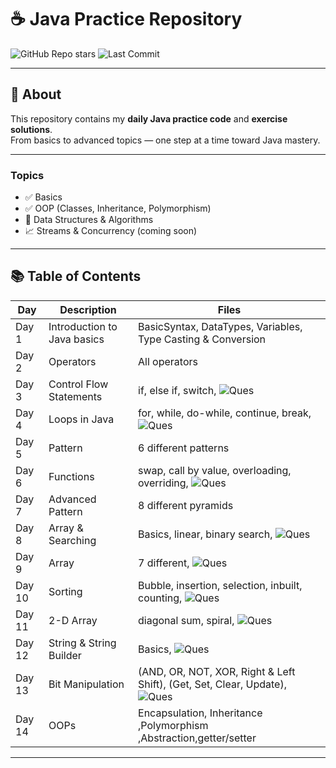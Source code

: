 # ☕ Java Practice Repository

![GitHub Repo stars](https://img.shields.io/github/stars/MrDheeraj1/java?style=social)
![Last Commit](https://img.shields.io/github/last-commit/MrDheeraj1/java)

---

## 📌 About
This repository contains my **daily Java practice code** and **exercise solutions**.  
From basics to advanced topics — one step at a time toward Java mastery.

---

### Topics
- ✅ Basics  
- ✅ OOP (Classes, Inheritance, Polymorphism)  
- 🚧 Data Structures & Algorithms  
- 📈 Streams & Concurrency (coming soon)  

---

## 📚 Table of Contents

| Day | Description | Files |
|-----|-------------|-------|
| Day 1 | Introduction to Java basics | BasicSyntax, DataTypes, Variables, Type Casting & Conversion |
| Day 2 | Operators | All operators |
| Day 3 | Control Flow Statements | if, else if, switch, ![Ques](https://img.shields.io/badge/-Practice%20Ques-grey) |
| Day 4 | Loops in Java | for, while, do-while, continue, break, ![Ques](https://img.shields.io/badge/-Practice%20Ques-grey) |
| Day 5 | Pattern | 6 different patterns |
| Day 6 | Functions | swap, call by value, overloading, overriding, ![Ques](https://img.shields.io/badge/-Practice%20Ques-grey) |
| Day 7 | Advanced Pattern | 8 different pyramids |
| Day 8 | Array & Searching | Basics, linear, binary search, ![Ques](https://img.shields.io/badge/-Practice%20Ques-grey) |
| Day 9 | Array | 7 different, ![Ques](https://img.shields.io/badge/-Practice%20Ques-grey) |
| Day 10 | Sorting | Bubble, insertion, selection, inbuilt, counting, ![Ques](https://img.shields.io/badge/-Practice%20Ques-grey) |
| Day 11 | 2-D Array | diagonal sum, spiral, ![Ques](https://img.shields.io/badge/-Practice%20Ques-grey) |
| Day 12 | String & String Builder | Basics, ![Ques](https://img.shields.io/badge/-Practice%20Ques-grey) |
| Day 13 | Bit Manipulation | (AND, OR, NOT, XOR, Right & Left Shift), (Get, Set, Clear, Update), ![Ques](https://img.shields.io/badge/-Practice%20Ques-grey) |
| Day 14 | OOPs | Encapsulation, Inheritance	,Polymorphism ,Abstraction,getter/setter |
---
